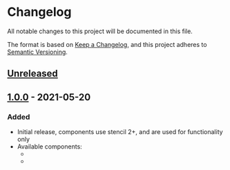 # Changelog

All notable changes to this project will be documented in this file.

The format is based on [Keep a Changelog](https://keepachangelog.com/en/1.0.0/),
and this project adheres to [Semantic Versioning](https://semver.org/spec/v2.0.0.html).

## [Unreleased]

## [1.0.0] - 2021-05-20

### Added

- Initial release, components use stencil 2+, and are used for functionality only
- Available components:
  - <sqb-conditional-section>
  - <sqb-program-section>


[unreleased]: https://github.com/saasquatch/program-tools/compare/bedrock-components@1.1.0...HEAD
[1.0.0]: https://github.com/saasquatch/program-tools/releases/tag/bedrock-components@1.0.0
[1.0.0]: https://github.com/saasquatch/program-tools/releases/tag/bedrock-components@1.0.0
